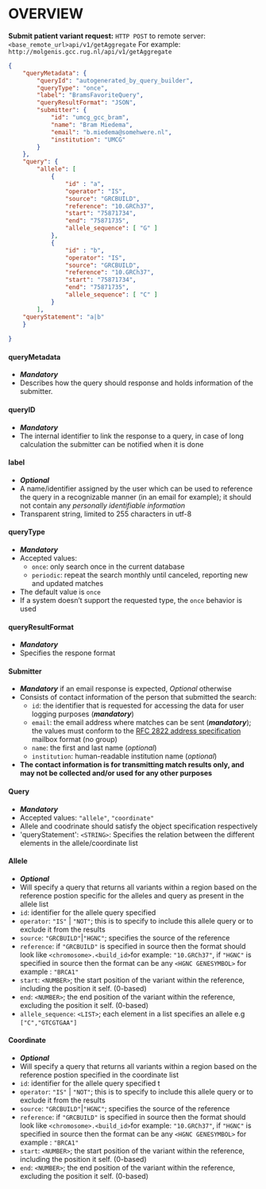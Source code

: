 # OVERVIEW

**Submit patient variant request:**
`HTTP POST` to remote server: `<base_remote_url>api/v1/getAggregate`
For example: `http://molgenis.gcc.rug.nl/api/v1/getAggregate`

```json
{
    "queryMetadata": {
        "queryId": "autogenerated_by_query_builder",
        "queryType": "once",
        "label": "BramsFavoriteQuery",
        "queryResultFormat": "JSON",
        "submitter": {
            "id": "umcg_gcc_bram",
            "name": "Bram Miedema",
            "email": "b.miedema@somehwere.nl",
            "institution": "UMCG"
        }
    },
    "query": {
        "allele": [
            {
                "id" : "a",
                "operator": "IS",
                "source": "GRCBUILD",
                "reference": "10.GRCh37",
                "start": "75871734",
                "end": "75871735",
                "allele_sequence": [ "G" ]
            },
            {
                "id" : "b",
                "operator": "IS",
                "source": "GRCBUILD",
                "reference": "10.GRCh37",
                "start": "75871734",
                "end": "75871735",
                "allele_sequence": [ "C" ]
            }
        ],
    "queryStatement": "a|b"
    }
   
}
```
#### queryMetadata 
* ***Mandatory***
* Describes how the query should response and holds information of the submitter.

#### queryID
* ***Mandatory***
* The internal identifier to link the response to a query, in case of long calculation the submitter can be notified when it is done

#### label
* ***Optional***
* A name/identifier assigned by the user which can be used to reference the query in a recognizable manner (in an email for example); it should not contain any *personally identifiable information*
* Transparent string, limited to 255 characters in utf-8

#### queryType
* ***Mandatory***
* Accepted values:
  * `once`: only search once in the current database
  * `periodic`: repeat the search monthly until canceled, reporting new and updated matches
* The default value is `once`
* If a system doesn’t support the requested type, the `once` behavior is used

#### queryResultFormat
* ***Mandatory***
* Specifies the respone format

#### Submitter
* ***Mandatory*** if an email response is expected, *Optional* otherwise
* Consists of contact information of the person that submitted the search:
  * `id`: the identifier that is requested for accessing the data for user logging purposes (***mandatory***) 
  * `email`: the email address where matches can be sent (***mandatory***); the values must conform to the [RFC 2822 address specification](http://tools.ietf.org/html/rfc2822#section-3.4) mailbox format (no group)
  * `name`: the first and last name (*optional*)
  * `institution`: human-readable institution name (*optional*)
* **The contact information is for transmitting match results only, and may not be collected and/or used for any other purposes**

#### Query
* ***Mandatory***
* Accepted values: `"allele"`, `"coordinate"`
* Allele and coodrinate should satisfy the object specification respectively
* 'queryStatement': `<STRING>`: Specifies the relation between the different elements in the allele/coordinate list

#### Allele
* ***Optional***
* Will specify a query that returns all variants within a region based on the reference postion specific for the alleles and query as present in the allele list
* `id`: identifier for the allele query specified
* `operator`: `"IS"` | `"NOT"`; this is to specify to include this allele query or to exclude it from the results
* `source`: `"GRCBUILD"`|`"HGNC"`; specifies the source of the reference 
* `reference`: if `"GRCBUILD"` is specified in source then the format should look like `<chromosome>.<build_id>`for example: `"10.GRCh37"`, if `"HGNC"` is specified in source then the format can be any `<HGNC GENESYMBOL>` for example : `"BRCA1"`   
* `start`: `<NUMBER>`; the start position of the variant within the reference, including the position it self. (0-based)
* `end`: `<NUMBER>`; the end position of the variant within the reference, excluding the position it self. (0-based)
* `allele_sequence`: `<LIST>`; each element in a list specifies an allele e.g `["C","GTCGTGAA"]`

#### Coordinate
* ***Optional***
* Will specify a  query that returns all variants within a region based on the reference postion specified in the coordinate list
* `id`: identifier for the allele query specified t
* `operator`: `"IS"` | `"NOT"`; this is to specify to include this allele query or to exclude it from the results
* `source`: `"GRCBUILD"`|`"HGNC"`; specifies the source of the reference 
* `reference`: if `"GRCBUILD"` is specified in source then the format should look like `<chromosome>.<build_id>`for example: `"10.GRCh37"`, if `"HGNC"` is specified in source then the format can be any `<HGNC GENESYMBOL>` for example : `"BRCA1"`   
* `start`: `<NUMBER>`; the start position of the variant within the reference, including the position it self. (0-based)
* `end`: `<NUMBER>`; the end position of the variant within the reference, excluding the position it self. (0-based)
